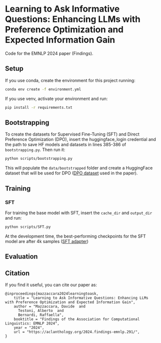 # Learning to Ask Informative Questions: Enhancing LLMs with Preference Optimization and Expected Information Gain
Code for the EMNLP 2024 paper (Findings).

## Setup

If you use conda, create the environment for this project running: 

   ```bash
   conda env create -f environment.yml
   ```

If you use venv, activate your environment and run: 

   ```bash
   pip install -r requirements.txt
   ```

## Bootstrapping 

To create the datasets for Supervised Fine-Tuning (SFT) and Direct Preference Optimization (DPO), insert the huggingface_login credential and the path to save HF models and datasets in lines 385-386 of ```bootstrapping.py```. Then run it:

   ```bash
   python scripts/bootstrapping.py 
   ```
This will populate the ```data/bootstrapped``` folder and create a HuggingFace dataset that will be used for DPO ([DPO dataset](https://huggingface.co/datasets/mazzaqq/LearningToAsk_DPO_contrast_sets) used in the paper).

## Training

### SFT
For training the base model with SFT, insert the ```cache_dir``` and ```output_dir``` and run: 

   ```bash
   python scripts/SFT.py 
   ```

At the development time, the best-performing checkpoints for the SFT model are after 4k samples ([SFT adapter](https://huggingface.co/mazzaqq/SFT_4000/settings))

## Evaluation

## Citation
If you find it useful, you can cite our paper as: 

```
@inproceedings{mazzaccara2024learningtoask,
    title = "Learning to Ask Informative Questions: Enhancing LLMs with Preference Optimization and Expected Information Gain",
    author = "Mazzaccara, Davide  and
      Testoni, Alberto  and
      Bernardi, Raffaella",
    booktitle = "Findings of the Association for Computational Linguistics: EMNLP 2024",
    year = "2024",
    url = "https://aclanthology.org/2024.findings-emnlp.291/",
}
```
